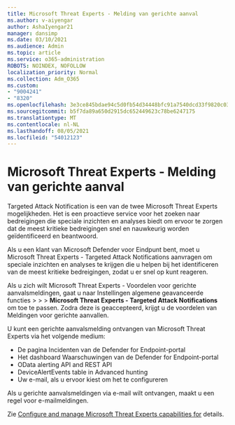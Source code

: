 ```yaml
---
title: Microsoft Threat Experts - Melding van gerichte aanval
ms.author: v-aiyengar
author: AshaIyengar21
manager: dansimp
ms.date: 03/10/2021
ms.audience: Admin
ms.topic: article
ms.service: o365-administration
ROBOTS: NOINDEX, NOFOLLOW
localization_priority: Normal
ms.collection: Adm_O365
ms.custom:
- "9004241"
- "8320"
ms.openlocfilehash: 3e3ce845bdae94c5d0fb54d34448bfc91a7540dcd33f9820c030406f19108f97
ms.sourcegitcommit: b5f7da89a650d2915dc652449623c78be6247175
ms.translationtype: MT
ms.contentlocale: nl-NL
ms.lasthandoff: 08/05/2021
ms.locfileid: "54012123"
---
```

# <a name="microsoft-threat-experts---targeted-attack-notification"></a>Microsoft Threat Experts - Melding van gerichte aanval

Targeted Attack Notification is een van de twee Microsoft Threat Experts mogelijkheden. Het is een proactieve service voor het zoeken naar bedreigingen die speciale inzichten en analyses biedt om ervoor te zorgen dat de meest kritieke bedreigingen snel en nauwkeurig worden geïdentificeerd en beantwoord.

Als u een klant van Microsoft Defender voor Eindpunt bent, moet u Microsoft Threat Experts - Targeted Attack Notifications aanvragen om speciale inzichten en analyses te krijgen die u helpen bij het identificeren van de meest kritieke bedreigingen, zodat u er snel op kunt reageren.

Als u zich wilt Microsoft Threat Experts - Voordelen voor gerichte aanvalsmeldingen, gaat u naar Instellingen algemene geavanceerde functies  >    >    >  **Microsoft Threat Experts - Targeted Attack Notifications** om toe te passen. Zodra deze is geaccepteerd, krijgt u de voordelen van Meldingen voor gerichte aanvallen.

U kunt een gerichte aanvalsmelding ontvangen van Microsoft Threat Experts via het volgende medium:

- De pagina Incidenten van de Defender for Endpoint-portal
- Het dashboard Waarschuwingen van de Defender for Endpoint-portal
- OData alerting API and REST API
- DeviceAlertEvents table in Advanced hunting
- Uw e-mail, als u ervoor kiest om het te configureren

Als u gerichte aanvalsmeldingen via e-mail wilt ontvangen, maakt u een regel voor e-mailmeldingen. 

Zie [Configure and manage Microsoft Threat Experts capabilities for](/windows/security/threat-protection/microsoft-defender-atp/configure-microsoft-threat-experts) details.
